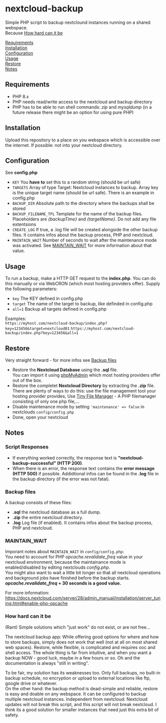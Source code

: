 # nextcloud-backup
Simple PHP script to backup nextclound instances running on a shared webspace.  
Because [How hard can it be](#how-hard-can-it-be) 

[Requirements](#requirements)  
[Installation](#installation)  
[Configuration](#configuration)  
[Usage](#usage)  
[Restore](#restore)  
[Notes](#notes)  

## Requirements
- PHP 8.x
- PHP needs read/write access to the nextcloud and backup directory
- PHP has to be able to run shell commands: *zip* and *mysqldump* (in a future release there might be an option for using pure PHP)

## Installation
Upload this repository to a place on you webspace which is accessible over the internet. If possible: not into your nextcloud directory. 

## Configuration
See **config.php**
- `KEY` You **have to** set this to a random string (should be url safe)
- `TARGETS` Array of type Target: Nextcloud instances to backup. Array key is the unique target name (should be url safe). There is an example in config.php
- `BACKUP_DIR` Absolute path to the directory where the backups shall be stored
- `BACKUP_FILENAME_TPL` Template for the name of the backup files. Placeholders are *{backupTime}* and *{targetName}*. Do not add any file extentsions
- `CREATE_LOG` If true, a .log file will be created alongside the other backup files. It contains infos about the backup process, PHP and nextcloud.
- `MAINTAIN_WAIT` Number of seconds to wait after the maintenance mode was activated. See [MAINTAIN_WAIT](#maintain_wait) for more information about that value.

## Usage
To run a backup, make a HTTP GET request to the **index.php**. You can do this manually or via WebCRON (which most hosting providers offer). Supply the following parameters:
- `key` The KEY defined in config.php
- `target` The name of the target to backup, like definded in config.php
- `all=1` Backup all targets defined in config.php

Examples:  
`https://myhost.com/nextcloud-backup/index.php?key=123456&target=nextcloud01`
`https://myhost.com/nextcloud-backup/index.php?key=123456&all=1`  

## Restore
Very straight forward - for more infos see [Backup files](#backup-files)
- Restore the **Nextcloud Database** using the **.sql** file.  
You can import it using [phpMyAdmin](https://www.phpmyadmin.net/) which most hosting providers offer out of the box.
- Restore the completet **Nextcloud Directory** by extracting the **.zip** file.  
There are plenty of ways to do this: use the file management tool your hosting provider provides, Use [Tiny File Manager](https://tinyfilemanager.github.io/) - A PHP filemanager consisting of only one php file,...
- Disable maintenance mode by setting `'maintenance' => false` in nextclouds `config/config.php`
- Done, open your nextcloud

## Notes
### Script Responses
- If everything worked correctly, the response text is **"nextcloud-backup-successful" (HTTP 200)**.
- When there is an error, the response text contains the **error message (HTTP 500)** if possible.
Addidtional infos can be found in the **.log** file in the backup directory (if the error was not fatal).

### Backup files
A backup consists of these files:
  - **.sql** the nextcloud database as a full dump.
  - **.zip** the entire nextcloud directory.
  - **.log** Log file (if enabled). It contains infos about the backup process, PHP and nextcloud.

### MAINTAIN_WAIT
Imporant notes about `MAINTAIN_WAIT` in `config/config.php`:  
You need to account for PHP *opcache.revalidate_freq* value in your nextcloud environment, because the maintainance mode is enabled/disabled by editing nextclouds *config.php*.  
You might also want to wait a little bit longer so that all nextcloud operations and background jobs have finished before the backup starts.  
***opcache.revalidate_freq* + 30 seconds is a good value.**

For more information: https://docs.nextcloud.com/server/28/admin_manual/installation/server_tuning.html#enable-php-opcache 

### How hard can it be
(Rant) Simple solutions which "just work" do not exist, or are not free...

The nextcloud backup app: While offering good options for where and how to store backups, simply does not work that well (not at all on most shared web spaces). Restore, while flexible, is complicated and requires ooc and shell access. The whole thing is far from intuitive, and when you want a backup NOW - good luck, maybe in a few hours or so. Oh and the documentation is always "still in writing".

To be fair, my solution has its weaknesses too. Only full backups, no built-in backup schedule, no encryption or upload to external locations like ftp, google drive or whatever.  
On the other hand: the backup method is dead-simple and reliable, restore is easy and doable on any webspace. It can be configured to backup multiple nextcloud instances. Independent from nextcloud: Nextcloud updates will not break this script, and this script will not break nextcloud. I think its a good solution for smaller instances that need just this extra bit of safety.
